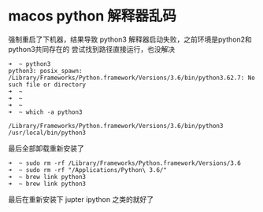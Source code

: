 # macos python 解释器乱码

强制重启了下机器，结果导致 python3 解释器启动失败，之前环境是python2和python3共同存在的
尝试找到路径直接运行，也没解决

```shell
➜  ~ python3
python3: posix_spawn: /Library/Frameworks/Python.framework/Versions/3.6/bin/python3.62.7: No such file or directory
➜  ~
➜  ~
➜  ~
➜  ~ which -a python3

/Library/Frameworks/Python.framework/Versions/3.6/bin/python3
/usr/local/bin/python3
```

最后全部卸载重新安装了

```shell
➜  ~ sudo rm -rf /Library/Frameworks/Python.framework/Versions/3.6
➜  ~ sudo rm -rf "/Applications/Python\ 3.6/"
➜  ~ brew link python3
➜  ~ brew link python3
```

最后在重新安装下 jupter  ipython 之类的就好了



